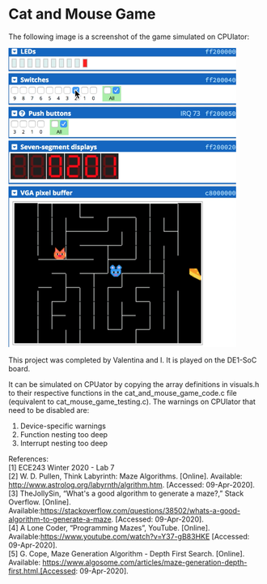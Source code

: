 # Cat and Mouse Game

The following image is a screenshot of the game simulated on CPUlator:

<img src="https://github.com/casseyshao/Cat_Mouse_Game/blob/main/game_screenshot.png" data-canonical-src="https://github.com/casseyshao/Cat_Mouse_Game/blob/main/game_screenshot.png" width="450" height="590"/>

This project was completed by Valentina and I.
It is played on the DE1-SoC board.

It can be simulated on CPUator by copying the array definitions in visuals.h to their respective functions in the cat_and_mouse_game_code.c file (equivalent to cat_mouse_game_testing.c).
The warnings on CPUlator that need to be disabled are:
1. Device-specific warnings
2. Function nesting too deep
3. Interrupt nesting too deep

References:  
[1] ECE243 Winter 2020 - Lab 7  
[2]	W. D. Pullen, Think Labyrinth: Maze Algorithms. [Online]. Available: http://www.astrolog.org/labyrnth/algrithm.htm. [Accessed: 09-Apr-2020].  
[3]	TheJollySin, “What's a good algorithm to generate a maze?,” Stack Overflow. [Online]. Available:https://stackoverflow.com/questions/38502/whats-a-good-algorithm-to-generate-a-maze. [Accessed: 09-Apr-2020].  
[4]	A Lone Coder, “Programming Mazes”, YouTube.  [Online]. Available:https://www.youtube.com/watch?v=Y37-gB83HKE [Accessed: 09-Apr-2020].  
[5]	G. Cope, Maze Generation Algorithm - Depth First Search. [Online]. Available: https://www.algosome.com/articles/maze-generation-depth-first.html.[Accessed: 09-Apr-2020].

